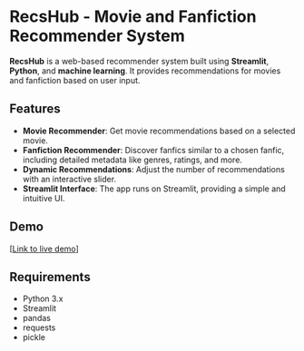 # RecsHub - Movie and Fanfiction Recommender System

**RecsHub** is a web-based recommender system built using **Streamlit**, **Python**, and **machine learning**. It provides recommendations for movies and fanfiction based on user input.

## Features

- **Movie Recommender**: Get movie recommendations based on a selected movie.
- **Fanfiction Recommender**: Discover fanfics similar to a chosen fanfic, including detailed metadata like genres, ratings, and more.
- **Dynamic Recommendations**: Adjust the number of recommendations with an interactive slider.
- **Streamlit Interface**: The app runs on Streamlit, providing a simple and intuitive UI.

## Demo

[[Link to live demo](https://recs-system.streamlit.app/)]

## Requirements

- Python 3.x
- Streamlit
- pandas
- requests
- pickle
